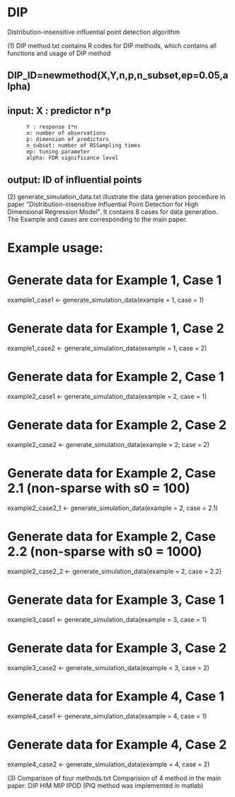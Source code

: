 # DIP
Distribution-insensitive influential point detection algorithm


(1) DIP method.txt contains R codes for DIP methods, which contains all functions and usage of DIP method
## DIP_ID=newmethod(X,Y,n,p,n_subset,ep=0.05,alpha)
## input: X : predictor n*p 
          Y : response 1*n
		  n: number of observations
		  p: dimension of predictors
		  n_subset: number of RSSampling times
		  ep: tuning parameter 
		  alpha: FDR significance level
## output: ID of influential points

(2) generate_simulation_data.txt illustrate the data generation procedure in  paper "Distribution-insensitive  Influential Point Detection for High
Dimensional Regression Model". It contains 8 cases for data generation. The Example and cases are corresponding to the main paper.
# Example usage:
# Generate data for Example 1, Case 1
example1_case1 <- generate_simulation_data(example = 1, case = 1)

# Generate data for Example 1, Case 2
example1_case2 <- generate_simulation_data(example = 1, case = 2)

# Generate data for Example 2, Case 1
example2_case1 <- generate_simulation_data(example = 2, case = 1)

# Generate data for Example 2, Case 2
example2_case2 <- generate_simulation_data(example = 2, case = 2)

# Generate data for Example 2, Case 2.1 (non-sparse with s0 = 100)
example2_case2_1 <- generate_simulation_data(example = 2, case = 2.1)

# Generate data for Example 2, Case 2.2 (non-sparse with s0 = 1000)
example2_case2_2 <- generate_simulation_data(example = 2, case = 2.2)

# Generate data for Example 3, Case 1
example3_case1 <- generate_simulation_data(example = 3, case = 1)

# Generate data for Example 3, Case 2
example3_case2 <- generate_simulation_data(example = 3, case = 2)

# Generate data for Example 4, Case 1
example4_case1 <- generate_simulation_data(example = 4, case = 1)

# Generate data for Example 4, Case 2
example4_case2 <- generate_simulation_data(example = 4, case = 2)


(3) Comparison of four methods.txt
Comparision of 4 method in the main paper:  DIP HIM MIP IPOD (PIQ method was implemented in matlab)
